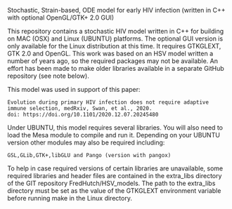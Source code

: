 Stochastic, Strain-based, ODE model for early HIV infection (written in C++ with optional OpenGL/GTK+ 2.0 GUI)

This repository contains a stochastic HIV model written in C++ for building on MAC (OSX) and Linux (UBUNTU) platforms.
The optional GUI version is only available for the Linux distribution at this time.  It requires GTKGLEXT, GTK 2.0 and OpenGL.
This work was based on an HSV model written a number of years ago, so the required packages may not be available.
An effort has been made to make older libraries available in a separate GitHub repository (see note below). 

This model was used in support of this paper:

    Evolution during primary HIV infection does not require adaptive immune selection, medRxiv, Swan, et al., 2020.
    doi: https://doi.org/10.1101/2020.12.07.20245480

Under UBUNTU, this model requires several libraries.  You will also need to load the Mesa module to compile and 
run it.  Depending on your UBUNTU version other modules may also be required including:

    GSL,GLib,GTK+,libGLU and Pango (version with pangox)

To help in case required versions of certain libraries are unavailable, some required libraries and header files are contained 
in the extra_libs directory of the GIT repository FredHutch/HSV_models.  The path to the extra_libs directory must be set as 
the value of the GTKGLEXT environment variable before running make in the Linux directory.

